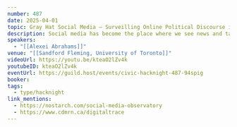 ```yaml
---
number: 487
date: 2025-04-01
topic: Gray Hat Social Media – Surveilling Online Political Discourse in the Public Interest
description: Social media has become the place where we see news and talk politics, but it is also rife with intrigue and manipulation. In this presentation, Dr Alexei Abrahams will share with you the tools and techniques being developed by public interest researchers, often operating on a shoestring budget and in a legal gray zone, to restore public oversight of this contested space.
speakers:
  - "[[Alexei Abrahams]]"
venue: "[[Sandford Fleming, University of Toronto]]"
videoUrl: https://youtu.be/kteaO2lZv4k
youtubeID: kteaO2lZv4k
eventUrl: https://guild.host/events/civic-hacknight-487-94spig
booker: 
tags:
  - type/hacknight
link_mentions:
  - https://nostarch.com/social-media-observatory
  - https://www.cdmrn.ca/digitaltrace
---
```

